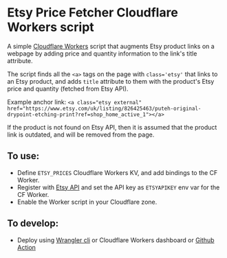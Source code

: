 # Etsy Price Fetcher Cloudflare Workers script

A simple [Cloudflare Workers](https://developers.cloudflare.com/workers/) script that augments Etsy product links on a webpage by adding price and quantity information to the link's title attribute.

The script finds all the `<a>` tags on the page with `class='etsy'` that links to an Etsy product, and adds `title` attribute to them with the product's Etsy price and quantity (fetched from Etsy API).

Example anchor link: `<a class="etsy external" href="https://www.etsy.com/uk/listing/826425463/puteh-original-drypoint-etching-print?ref=shop_home_active_1"></a>`

If the product is not found on Etsy API, then it is assumed that the product link is outdated, and will be removed from the page.

## To use:

- Define `ETSY_PRICES` Cloudflare Workers KV, and add bindings to the CF Worker.
- Register with [Etsy API](https://www.etsy.com/developers/register) and set the API key as `ETSYAPIKEY` env var for the CF Worker.
- Enable the Worker script in your Cloudflare zone.


## To develop:

- Deploy using [Wrangler cli](https://developers.cloudflare.com/workers/cli-wrangler) or Cloudflare Workers dashboard or [Github Action](https://developers.cloudflare.com/workers/platform/deploy-button)
